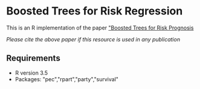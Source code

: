 # Boosted Trees for Risk Regression

This is an R implementation of the paper ["Boosted Trees for Risk Prognosis](http://proceedings.mlr.press/v85/bellot18a.html)

*Please cite the above paper if this resource is used in any publication*

## Requirements

* R version 3.5
* Packages: "pec","rpart","party","survival"
